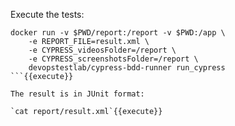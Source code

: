 Execute the tests:

```
docker run -v $PWD/report:/report -v $PWD:/app \
	-e REPORT_FILE=result.xml \
	-e CYPRESS_videosFolder=/report \
	-e CYPRESS_screenshotsFolder=/report \
	devopstestlab/cypress-bdd-runner run_cypress
```{{execute}}

The result is in JUnit format:

`cat report/result.xml`{{execute}}
